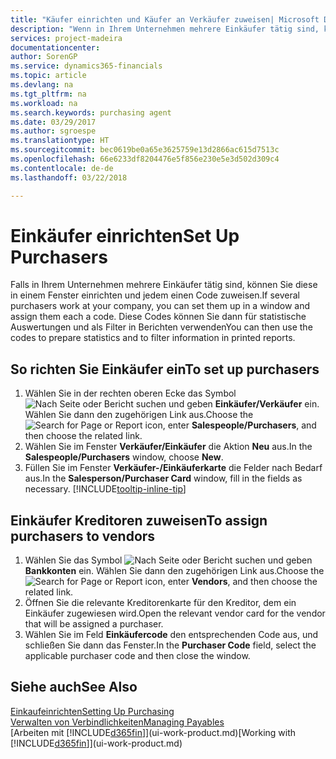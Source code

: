 ```yaml
---
title: "Käufer einrichten und Käufer an Verkäufer zuweisen| Microsoft Docs"
description: "Wenn in Ihrem Unternehmen mehrere Einkäufer tätig sind, können Sie diese für statistische Analyse organisieren."
services: project-madeira
documentationcenter: 
author: SorenGP
ms.service: dynamics365-financials
ms.topic: article
ms.devlang: na
ms.tgt_pltfrm: na
ms.workload: na
ms.search.keywords: purchasing agent
ms.date: 03/29/2017
ms.author: sgroespe
ms.translationtype: HT
ms.sourcegitcommit: bec0619be0a65e3625759e13d2866ac615d7513c
ms.openlocfilehash: 66e6233df8204476e5f856e230e5e3d502d309c4
ms.contentlocale: de-de
ms.lasthandoff: 03/22/2018

---
```

# <a name="set-up-purchasers"></a><span data-ttu-id="26356-103">Einkäufer einrichten</span><span class="sxs-lookup"><span data-stu-id="26356-103">Set Up Purchasers</span></span>
<span data-ttu-id="26356-104">Falls in Ihrem Unternehmen mehrere Einkäufer tätig sind, können Sie diese in einem Fenster einrichten und jedem einen Code zuweisen.</span><span class="sxs-lookup"><span data-stu-id="26356-104">If several purchasers work at your company, you can set them up in a window and assign them each a code.</span></span> <span data-ttu-id="26356-105">Diese Codes können Sie dann für statistische Auswertungen und als Filter in Berichten verwenden</span><span class="sxs-lookup"><span data-stu-id="26356-105">You can then use the codes to prepare statistics and to filter information in printed reports.</span></span>

## <a name="to-set-up-purchasers"></a><span data-ttu-id="26356-106">So richten Sie Einkäufer ein</span><span class="sxs-lookup"><span data-stu-id="26356-106">To set up purchasers</span></span>
1. <span data-ttu-id="26356-107">Wählen Sie in der rechten oberen Ecke das Symbol ![Nach Seite oder Bericht suchen](media/ui-search/search_small.png "Nach Seite oder Bericht suchen") und geben **Einkäufer/Verkäufer** ein. Wählen Sie dann den zugehörigen Link aus.</span><span class="sxs-lookup"><span data-stu-id="26356-107">Choose the ![Search for Page or Report](media/ui-search/search_small.png "Search for Page or Report icon") icon, enter **Salespeople/Purchasers**, and then choose the related link.</span></span>
2. <span data-ttu-id="26356-108">Wählen Sie im Fenster **Verkäufer/Einkäufer** die Aktion **Neu** aus.</span><span class="sxs-lookup"><span data-stu-id="26356-108">In the **Salespeople/Purchasers** window, choose **New**.</span></span>
3. <span data-ttu-id="26356-109">Füllen Sie im Fenster **Verkäufer-/Einkäuferkarte** die Felder nach Bedarf aus.</span><span class="sxs-lookup"><span data-stu-id="26356-109">In the **Salesperson/Purchaser Card** window, fill in the fields as necessary.</span></span> [!INCLUDE[tooltip-inline-tip](includes/tooltip-inline-tip_md.md)]

## <a name="to-assign-purchasers-to-vendors"></a><span data-ttu-id="26356-110">Einkäufer Kreditoren zuweisen</span><span class="sxs-lookup"><span data-stu-id="26356-110">To assign purchasers to vendors</span></span>
1. <span data-ttu-id="26356-111">Wählen Sie das Symbol ![Nach Seite oder Bericht suchen](media/ui-search/search_small.png "Nach Seite oder Bericht suchen") und geben **Bankkonten** ein. Wählen Sie dann den zugehörigen Link aus.</span><span class="sxs-lookup"><span data-stu-id="26356-111">Choose the ![Search for Page or Report](media/ui-search/search_small.png "Search for Page or Report icon") icon, enter **Vendors**, and then choose the related link.</span></span>
2. <span data-ttu-id="26356-112">Öffnen Sie die relevante Kreditorenkarte für den Kreditor, dem ein Einkäufer zugewiesen wird.</span><span class="sxs-lookup"><span data-stu-id="26356-112">Open the relevant vendor card for the vendor that will be assigned a purchaser.</span></span>
3. <span data-ttu-id="26356-113">Wählen Sie im Feld **Einkäufercode** den entsprechenden Code aus, und schließen Sie dann das Fenster.</span><span class="sxs-lookup"><span data-stu-id="26356-113">In the **Purchaser Code** field, select the applicable purchaser code and then close the window.</span></span>

## <a name="see-also"></a><span data-ttu-id="26356-114">Siehe auch</span><span class="sxs-lookup"><span data-stu-id="26356-114">See Also</span></span>
[<span data-ttu-id="26356-115">Einkaufeinrichten</span><span class="sxs-lookup"><span data-stu-id="26356-115">Setting Up Purchasing</span></span>](purchasing-setup-purchasing.md)  
[<span data-ttu-id="26356-116">Verwalten von Verbindlichkeiten</span><span class="sxs-lookup"><span data-stu-id="26356-116">Managing Payables</span></span>](payables-manage-payables.md)  
<span data-ttu-id="26356-117">[Arbeiten mit [!INCLUDE[d365fin](includes/d365fin_md.md)]](ui-work-product.md)</span><span class="sxs-lookup"><span data-stu-id="26356-117">[Working with [!INCLUDE[d365fin](includes/d365fin_md.md)]](ui-work-product.md)</span></span>

